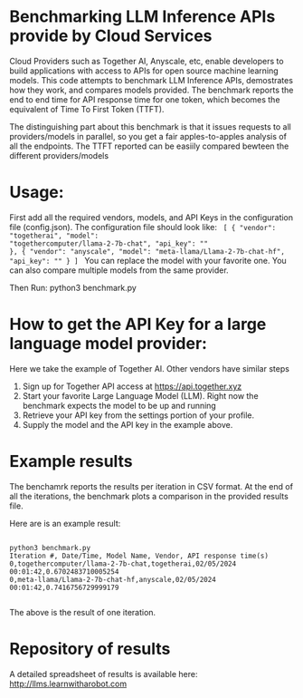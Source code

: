 # Benchmarking LLM Inference APIs provide by Cloud Services
Cloud Providers such as Together AI, Anyscale, etc, enable developers to build applications with access to APIs for open source machine learning models.
This code attempts to benchmark LLM Inference APIs, demostrates how they work, and compares models provided.
The benchmark reports the end to end time for API response time for one token, which becomes the equivalent of Time To First Token (TTFT).

The distinguishing part about this benchmark is that it issues requests to all providers/models in parallel, so you get
a fair apples-to-apples analysis of all the endpoints. The TTFT reported can be easiily compared bewteen the different providers/models

# Usage:
First add all the required vendors, models, and API Keys in the configuration file (config.json). The configuration file should look like:
<code>
[
    {
        "vendor": "togetherai",
        "model": "togethercomputer/llama-2-7b-chat",
        "api_key": "<Insert API Key here>"
    },
    {
        "vendor": "anyscale",
        "model": "meta-llama/Llama-2-7b-chat-hf",
        "api_key": "<Insert API Ley here>"
    }
]
</code>
You can replace the model with your favorite one. You can also compare multiple models from the same provider.

Then Run:
python3 benchmark.py

# How to get the API Key for a large language model provider:

Here we take the example of Together AI. Other vendors have similar steps
1. Sign up for Together API access at https://api.together.xyz
2. Start your favorite Large Language Model (LLM). Right now the benchmark expects the model to be up and running
3. Retrieve your API key from the settings portion of your profile.
4. Supply the model and the API key in the example above.

# Example results
The benchamrk reports the results per iteration in CSV format. At the end of all the iterations, the benchmark plots a comparison in the provided results file.

Here are is an example result:

<code>
python3 benchmark.py 
Iteration #, Date/Time, Model Name, Vendor, API response time(s)
0,togethercomputer/llama-2-7b-chat,togetherai,02/05/2024 00:01:42,0.6702483710005254
0,meta-llama/Llama-2-7b-chat-hf,anyscale,02/05/2024 00:01:42,0.7416756729999179
  </code>
  
The above is the result of one iteration.

# Repository of results
A detailed spreadsheet of results is available here: http://llms.learnwitharobot.com

